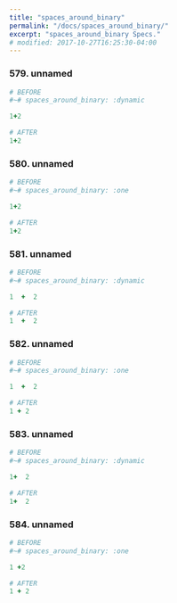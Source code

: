 ```yaml
---
title: "spaces_around_binary"
permalink: "/docs/spaces_around_binary/"
excerpt: "spaces_around_binary Specs."
# modified: 2017-10-27T16:25:30-04:00
---
```

### 579. unnamed
```ruby
# BEFORE
#~# spaces_around_binary: :dynamic

1+2
```
```ruby
# AFTER
1+2
```
### 580. unnamed
```ruby
# BEFORE
#~# spaces_around_binary: :one

1+2
```
```ruby
# AFTER
1+2
```
### 581. unnamed
```ruby
# BEFORE
#~# spaces_around_binary: :dynamic

1  +  2
```
```ruby
# AFTER
1  +  2
```
### 582. unnamed
```ruby
# BEFORE
#~# spaces_around_binary: :one

1  +  2
```
```ruby
# AFTER
1 + 2
```
### 583. unnamed
```ruby
# BEFORE
#~# spaces_around_binary: :dynamic

1+  2
```
```ruby
# AFTER
1+  2
```
### 584. unnamed
```ruby
# BEFORE
#~# spaces_around_binary: :one

1 +2
```
```ruby
# AFTER
1 + 2
```

